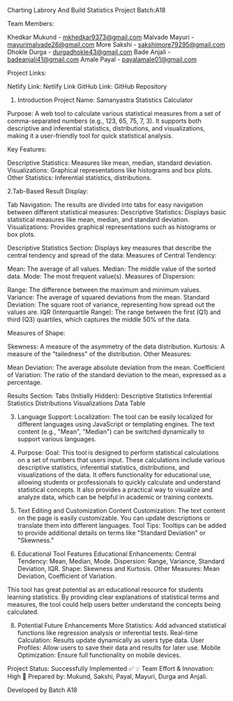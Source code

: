 Charting Labrory And Build Statistics Project
Batch:A18

Team Members:

Khedkar Mukund - mkhedkar9373@gmail.com
Malvade Mayuri - mayurimalvade26@gmail.com
More Sakshi - sakshimore79295@gmail.com
Dhokle Durga - durgadhokle43@gmail.com
Bade Anjali - badeanjali41@gmail.com
Amale Payal - payalamale01@gmail.com

Project Links:

Netlify Link: Netlify Link 
GitHub Link: GitHub Repository


1. Introduction
Project Name: Samanyastra Statistics Calculator

Purpose: A web tool to calculate various statistical measures from a set of comma-separated numbers (e.g., 123, 65, 75, 7, 3). It supports both descriptive and inferential statistics, distributions, and visualizations, making it a user-friendly tool for quick statistical analysis.

Key Features:

Descriptive Statistics: Measures like mean, median, standard deviation.
Visualizations: Graphical representations like histograms and box plots.
Other Statistics: Inferential statistics, distributions.

2.Tab-Based Result Display:

Tab Navigation: The results are divided into tabs for easy navigation between different statistical measures:
Descriptive Statistics: Displays basic statistical measures like mean, median, and standard deviation.
Visualizations: Provides graphical representations such as histograms or box plots.

Descriptive Statistics Section:
Displays key measures that describe the central tendency and spread of the data:
Measures of Central Tendency:

Mean: The average of all values.
Median: The middle value of the sorted data.
Mode: The most frequent value(s).
Measures of Dispersion:

Range: The difference between the maximum and minimum values.
Variance: The average of squared deviations from the mean.
Standard Deviation: The square root of variance, representing how spread out the values are.
IQR (Interquartile Range): The range between the first (Q1) and third (Q3) quartiles, which captures the middle 50% of the data.

Measures of Shape:

Skewness: A measure of the asymmetry of the data distribution.
Kurtosis: A measure of the "tailedness" of the distribution.
Other Measures:

Mean Deviation: The average absolute deviation from the mean.
Coefficient of Variation: The ratio of the standard deviation to the mean, expressed as a percentage.

Results Section:
Tabs (Initially Hidden):
Descriptive Statistics
Inferential Statistics
Distributions
Visualizations
Data Table

3. Language Support:
Localization: The tool can be easily localized for different languages using JavaScript or templating engines. The text content (e.g., "Mean", "Median") can be switched dynamically to support various languages.

4. Purpose:
Goal: This tool is designed to perform statistical calculations on a set of numbers that users input. These calculations include various descriptive statistics, inferential statistics, distributions, and visualizations of the data. It offers functionality for educational use, allowing students or professionals to quickly calculate and understand statistical concepts. It also provides a practical way to visualize and analyze data, which can be helpful in academic or training contexts.

5. Text Editing and Customization
Content Customization: The text content on the page is easily customizable. You can update descriptions or translate them into different languages.
Tool Tips: Tooltips can be added to provide additional details on terms like "Standard Deviation" or "Skewness."

6. Educational Tool Features
Educational Enhancements:
Central Tendency: Mean, Median, Mode.
Dispersion: Range, Variance, Standard Deviation, IQR.
Shape: Skewness and Kurtosis.
Other Measures: Mean Deviation, Coefficient of Variation.

This tool has great potential as an educational resource for students learning statistics. By providing clear explanations of statistical terms and measures, the tool could help users better understand the concepts being calculated.

8. Potential Future Enhancements
More Statistics: Add advanced statistical functions like regression analysis or inferential tests.
Real-time Calculation: Results update dynamically as users type data.
User Profiles: Allow users to save their data and results for later use.
Mobile Optimization: Ensure full functionality on mobile devices.


Project Status: Successfully Implemented ✅ 💡 Team Effort & Innovation: High 🎉
Prepared by: Mukund, Sakshi, Payal, Mayuri, Durga and Anjali.

Developed by Batch A18








